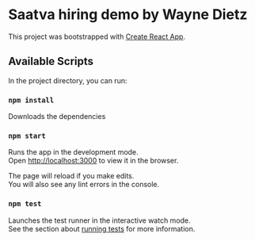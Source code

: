 # Saatva hiring demo by Wayne Dietz

This project was bootstrapped with [Create React App](https://github.com/facebook/create-react-app).

## Available Scripts

In the project directory, you can run:

### `npm install`

Downloads the dependencies

### `npm start`

Runs the app in the development mode.\
Open [http://localhost:3000](http://localhost:3000) to view it in the browser.

The page will reload if you make edits.\
You will also see any lint errors in the console.

### `npm test`

Launches the test runner in the interactive watch mode.\
See the section about [running tests](https://facebook.github.io/create-react-app/docs/running-tests) for more information.
